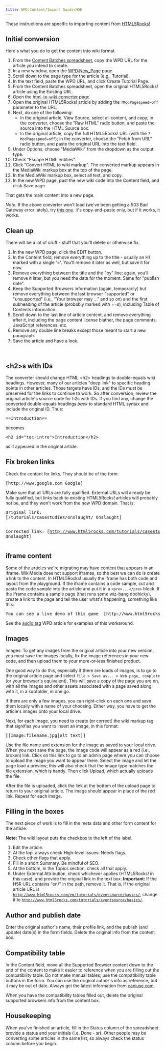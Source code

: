 ```yaml
---
title: WPD:Content/Import Guide/H5R
---
```

<p>These instructions are specific to importing content from <a rel="nofollow" class="external text" href="http://www.html5rocks.com/">HTML5Rocks!</a>
</p>
<h2><span class="mw-headline" id="Initial_conversion">Initial conversion</span></h2>
<p>Here's what you do to get the content into wiki format.
</p>
<ol><li>From the <a rel="nofollow" class="external text" href="https://docs.google.com/a/google.com/spreadsheet/ccc?key=0AkRs-89PKiZpdHBqN2poNnJjV1c0N1FCYlN3ZUtpZ3c&amp;pli=1#gid=0">Content Batches spreadsheet</a>, copy the WPD URL for the article you intend to create.</li>
<li>In a new window, open the <a rel="nofollow" class="external text" href="http://docs.webplatform.org/wiki/WPD:New_Page">WPD:New_Page</a> page.</li>
<li>Scroll down to the page type for the article (e.g., Tutorial).</li>
<li>In the text field, paste the WPD URL, and click Create Tutorial Page.</li>
<li>From the Content Batches spreadsheet, open the original HTML5Rocks! article using the Existing URL.</li>
<li>Open the <a rel="nofollow" class="external text" href="http://toolserver.org/~diberri/cgi-bin/html2wiki/index.cgi">html-to-wiki converter</a> page.</li>
<li> Open the original HTML5Rocks! article by adding the <code>?ModPagespeed=off</code> parameter to the URL.</li>
<li>Next, do one of the following:
<ul><li>In the original article, View Source, select all content, and copy; in the converter, choose the "Raw HTML" radio button, and paste the source into the HTML Source box.</li>
<li>In the original article, copy the full HTML5Rocks! URL (with the <code>?ModPagespeed=off</code>); in the converter, choose the "Fetch from URL" radio button, and paste the original URL into the text field.</li></ul></li>
<li>Under Options, choose "MediaWiki" from the dropdown as the output type. </li>
<li>Check "Escape HTML entities".</li>
<li>Click "Convert HTML to wiki markup". The converted markup appears in the MediaWiki markup box at the top of the page.</li>
<li>In the MediaWiki markup box, select all text, and copy.</li>
<li>In the new WPD page, past the new wiki code into the Content field, and click Save page.</li></ol>
<p>That gets the main content into a new page.
</p><p><i>Note:</i> If the above converter won't load (we've been getting a 503 Bad Gateway error lately), try <a rel="nofollow" class="external text" href="http://labs.seapine.com/htmltowiki.cgi">this one</a>. It's copy-and-paste only, but if it works, it works.
</p>
<h2><span class="mw-headline" id="Clean_up">Clean up</span></h2>
<p>There will be a lot of cruft - stuff that you'll delete or otherwise fix.
</p>
<ol><li>In the new WPD page, click the EDIT button.</li>
<li>In the Content field, remove everything up to the title - usually an H1 marked with a single '='. You'll remove it later as well, but save it for now.</li>
<li>Remove everything between the title and the "by" line; again, you'll remove it later, but you need the data for the moment. Same for "publish date".</li>
<li>Keep the Supported Browsers information (again, temporarily) but remove everything between the last browser "supported" or "unsupported" (i.e., "Your browser may ..." and so on) and the first subheading of the article (probably marked with ==s), including Table of Contents information.</li>
<li>Scroll down to the last line of article content, and remove everything after it, including the page content license blather, the page comments, JavaScript references, etc.</li>
<li>Remove any double line breaks except those meant to start a new paragraph.</li>
<li>Save the article and have a look.</li></ol>
<p><br />
</p>
<h2><span class="mw-headline" id=".3Ch2.3Es_with_IDs">&lt;h2&gt;s with IDs</span></h2>
<p>The converter should change HTML &lt;h2&gt; headings to double-equals wiki headings. However, many of our articles "deep link" to specific heading points in other articles. Those targets have IDs, and the IDs must be preserved for the links to continue to work. So after conversion, review the original article's source code for h2s with IDs. If you find any, change the converted double-equals headings <i>back</i> to standard HTML syntax and include the original ID. Thus: 
</p>
<pre>
==Introduction==
</pre>
<p>becomes
</p>
<pre>
&lt;h2 id=&quot;toc-intro&quot;&gt;Introduction&lt;/h2&gt;
</pre>
<p>as it appeared in the original article.
</p>
<h2><span class="mw-headline" id="Fix_broken_links">Fix broken links</span></h2>
<p>Check the content for links. They should be of the form: 
</p>
<pre>[http://www.google.com Google]</pre>
<p>Make sure that all URLs are fully qualified. External URLs will already be fully qualified, but links back to existing HTML5Rocks! articles will probably not be, and they won't work from the new WPD domain. That is:
</p>
<pre>
Original link:
[/tutorials/casestudies/onslaught/ Onslaught]

Corrected link:
[http://www.html5rocks.com/tutorials/casestudies/onslaught/ Onslaught]
</pre>
<h2><span class="mw-headline" id="iframe_content">iframe content</span></h2>
<p>Some of the articles we're migrating may have content that appears in an iframe. WikiMedia does not support iframes, so the best we can do is create a link to the content. In HTML5Rocks! usually the iframe has both code and layout from the playground. If the iframe contains a code sample, cut and paste the code sample into the article and put it in a <code>&lt;pre&gt;...&lt;/pre&gt;</code> block. If the iframe contains a sample page (that runs some wiz-bang doohicky), create a link to the page and tell the user what's happening, something like this:
</p>
<pre>
You can see a live demo of this game  [http://www.html5rocks.com/tutorials/casestudies/onslaught/ here].
</pre> 
<p>See the <a rel="nofollow" class="external text" href="http://docs.webplatform.org/wiki/tutorials/audio_tag">audio tag</a> WPD article for examples of this workaround. 
</p>
<h2><span class="mw-headline" id="Images">Images</span></h2>
<p>Images: To get any images from the original article into your new version, you must save the images locally, fix the image references in your new code, and then upload them to your more-or-less finished product. 
</p><p>One good way to do this, especially if there are loads of images, is to go to the original article page and select <code>File &gt; Save as... &gt; Web page, complete</code> (or your browser's equivalent). This will save a copy of the page you are on, with all the images and other assets associated with a page saved along with it, in a subfolder, in one go.
</p><p>If there are only a few images, you can right-click on each one and save them locally with a name of your choosing. Either way, you have to get the article's images onto your local drive.
</p><p>Next, for each image, you need to create (or correct) the wiki markup tag that signifies you want to insert an image, in this format:
</p>
<pre>
[[Image:filename.jpg|alt text]]
</pre>
<p>Use the file name and extension for the image as saved to your local drive. When you next save the page, the image code will appear as a red (i.e., broken) link. Click on this link to go to an admin page where you can choose to upload the image you want to appear there. Select the image and let the page load a preview; this will also check that the image type matches the file extension, which is handy. Then click Upload, which actually uploads the file.
</p><p>After the file is uploaded, click the link at the bottom of the upload page to return to your original article. The image should appear in place of the red link. Repeat for each image.
</p>
<h2><span class="mw-headline" id="Filling_in_the_boxes">Filling in the boxes</span></h2>
<p>The next piece of work is to fill in the meta data and other form content for the article.
</p><p><b>Note:</b> The wiki layout puts the checkbox to the left of the label.
</p>
<ol><li>Edit the article.</li>
<li>At the top, always check High-level issues: Needs flags.</li>
<li>Check other flags that apply.</li>
<li>Fill in a short Summary. Be mindful of SEO.</li>
<li>At the bottom, in the Topics section, check all that apply.</li>
<li>Under External Attribution, check whichever applies (HTML5Rocks! in this case), and provide the original link in the text box. <b>Important:</b> If the H5R URL contains "en/" in the path, remove it. That is, if the original article URL is <code><a rel="nofollow" class="external free" href="http://www.html5rocks.com/en/tutorials/eventsource/basics/">http://www.html5rocks.com/en/tutorials/eventsource/basics/</a></code>, change it to <code><a rel="nofollow" class="external free" href="http://www.html5rocks.com/tutorials/eventsource/basics/">http://www.html5rocks.com/tutorials/eventsource/basics/</a></code>.</li></ol>
<h2><span class="mw-headline" id="Author_and_publish_date">Author and publish date</span></h2>
<p>Enter the original author's name, their profile link, and the publish (and update) date(s) in the form fields. Delete the original info from the content box.
</p>
<h2><span class="mw-headline" id="Compatibility_table">Compatibility table</span></h2>
<p>In the Content field, move all the Supported Browser content down to the end of the content to make it easier to reference when you are filling out the compatibility table. Do not make manual tables; use the compatibility table buttons in the form. You can use the original author's info as reference, but it may be out of date. Always get the latest information from <a rel="nofollow" class="external text" href="http://caniuse.com/">caniuse.com</a>.
</p><p>When you have the compatibility tables filled out, delete the original supported browsers info from the content box.
</p>
<h2><span class="mw-headline" id="Housekeeping">Housekeeping</span></h2>
<p>When you've finished an article, fill in the Status column of the spreadsheet: provide a status and your initials (i.e. Done - sr). Other people may be converting some articles in the same list, so always check the status column before you begin.
</p>
<!-- Saved in parser cache with key wpwiki:pcache:idhash:1765-0!*!*!!*!*!*!esi=1 and timestamp 20150731182655 and revision id 7039
 -->
